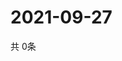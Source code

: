 # 2021-09-27
  共 0条

  <!-- BEGIN -->
  <!-- 最后更新时间Mon Sep 27 2021 01:49:05 GMT+0000 (Coordinated Universal Time) -->
  
  <!-- END -->
  
  